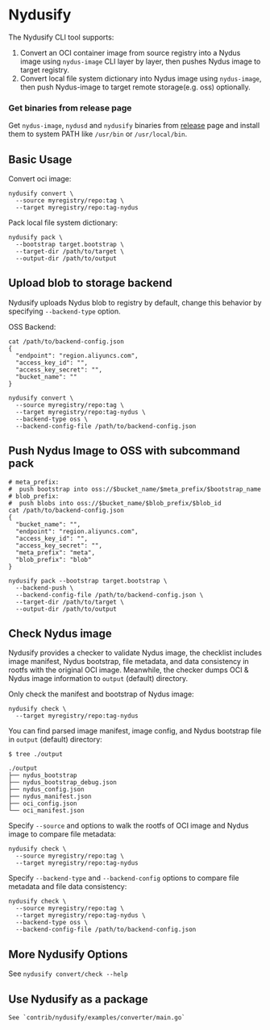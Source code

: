 # Nydusify

The Nydusify CLI tool supports:
1. Convert an OCI container image from source registry into a Nydus image using `nydus-image` CLI layer by layer, then pushes Nydus image to target registry.
2. Convert local file system dictionary into Nydus image using `nydus-image`, then push Nydus-image to target remote storage(e.g. oss) optionally.

### Get binaries from release page

Get `nydus-image`, `nydusd` and `nydusify` binaries from [release](https://github.com/dragonflyoss/image-service/releases/latest) page and install them to system PATH like `/usr/bin` or `/usr/local/bin`.

## Basic Usage

Convert oci image:
```
nydusify convert \
  --source myregistry/repo:tag \
  --target myregistry/repo:tag-nydus
```
Pack local file system dictionary:
```
nydusify pack \
  --bootstrap target.bootstrap \
  --target-dir /path/to/target \
  --output-dir /path/to/output
```

## Upload blob to storage backend

Nydusify uploads Nydus blob to registry by default, change this behavior by specifying `--backend-type` option.

OSS Backend:

``` shell
cat /path/to/backend-config.json
{
  "endpoint": "region.aliyuncs.com",
  "access_key_id": "",
  "access_key_secret": "",
  "bucket_name": ""
}
```

``` shell
nydusify convert \
  --source myregistry/repo:tag \
  --target myregistry/repo:tag-nydus \
  --backend-type oss \
  --backend-config-file /path/to/backend-config.json
```

## Push Nydus Image to OSS with subcommand pack
``` shell
# meta_prefix:
#  push bootstrap into oss://$bucket_name/$meta_prefix/$bootstrap_name
# blob_prefix:
#  push blobs into oss://$bucket_name/$blob_prefix/$blob_id
cat /path/to/backend-config.json
{
  "bucket_name": "",
  "endpoint": "region.aliyuncs.com",
  "access_key_id": "",
  "access_key_secret": "",
  "meta_prefix": "meta",
  "blob_prefix": "blob"
}

nydusify pack --bootstrap target.bootstrap \
  --backend-push \
  --backend-config-file /path/to/backend-config.json \
  --target-dir /path/to/target \
  --output-dir /path/to/output
```

## Check Nydus image

Nydusify provides a checker to validate Nydus image, the checklist includes image manifest, Nydus bootstrap, file metadata, and data consistency in rootfs with the original OCI image. Meanwhile, the checker dumps OCI & Nydus image information to `output` (default) directory.

Only check the manifest and bootstrap of Nydus image:

``` shell
nydusify check \
  --target myregistry/repo:tag-nydus
```

You can find parsed image manifest, image config, and Nydus bootstrap file in `output` (default) directory:

``` shell
$ tree ./output

./output
├── nydus_bootstrap
├── nydus_bootstrap_debug.json
├── nydus_config.json
├── nydus_manifest.json
├── oci_config.json
└── oci_manifest.json
```

Specify `--source` and options to walk the rootfs of OCI image and Nydus image to compare file metadata:

``` shell
nydusify check \
  --source myregistry/repo:tag \
  --target myregistry/repo:tag-nydus
```

Specify `--backend-type` and `--backend-config` options to compare file metadata and file data consistency:

``` shell
nydusify check \
  --source myregistry/repo:tag \
  --target myregistry/repo:tag-nydus \
  --backend-type oss \
  --backend-config-file /path/to/backend-config.json
```

## More Nydusify Options

See `nydusify convert/check --help`

## Use Nydusify as a package

``` golang
See `contrib/nydusify/examples/converter/main.go`
```
